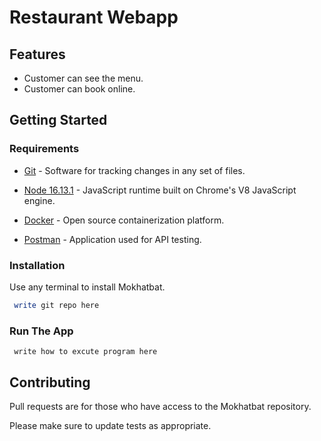 # Restaurant Webapp 


## Features
* Customer can see the menu.
* Customer can book online.

## Getting Started

### Requirements
* [Git](https://git-scm.com/downloads) - Software for tracking changes in any set of files.

* [Node 16.13.1]() - JavaScript runtime built on Chrome's V8 JavaScript engine.

* [Docker](https://docs.docker.com/get-docker/) - Open source containerization platform.

* [Postman](https://www.postman.com/downloads/) - Application used for API testing.


### Installation
Use any terminal to install Mokhatbat.
```bash
 write git repo here
```

### Run The App
```
 write how to excute program here
```


## Contributing
Pull requests are for those who have access to the Mokhatbat repository.

Please make sure to update tests as appropriate.
